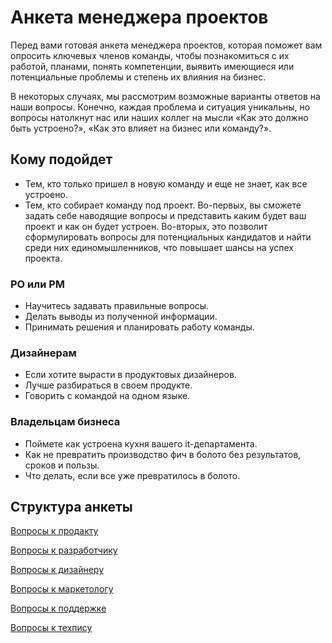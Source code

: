 # Анкета менеджера проектов
Перед вами готовая анкета менеджера проектов, которая поможет вам опросить ключевых членов команды, чтобы познакомиться с их работой, планами, понять компетенции, выявить имеющиеся или потенциальные проблемы и степень их влияния на бизнес.

В некоторых случаях, мы рассмотрим возможные варианты ответов на наши вопросы. Конечно, каждая проблема и ситуация уникальны, но вопросы натолкнут нас или наших коллег на мысли «Как это должно быть устроено?», «Как это влияет на бизнес или команду?».

## Кому подойдет
- Тем, кто только пришел в новую команду и еще не знает, как все устроено.
- Тем, кто собирает команду под проект. Во-первых, вы сможете задать себе наводящие вопросы и представить каким будет ваш проект и как он будет устроен. Во-вторых, это позволит сформулировать вопросы для потенциальных кандидатов и найти среди них единомышленников, что повышает шансы на успех проекта.

### PO или PM
- Научитесь задавать правильные вопросы.
- Делать выводы из полученной информации.
- Принимать решения и планировать работу команды.

### Дизайнерам
- Если хотите вырасти в продуктовых дизайнеров.
- Лучше разбираться в своем продукте.
- Говорить с командой на одном языке.

### Владельцам бизнеса
- Поймете как устроена кухня вашего it-департамента.
- Как не превратить производство фич в болото без результатов, сроков и пользы.
- Что делать, если все уже превратилось в болото.

## Структура анкеты
[Вопросы к продакту](po/)

[Вопросы к разработчику](develop/)

[Вопросы к дизайнеру](design/)

[Вопросы к маркетологу](marketing/)

[Вопросы к поддержке](support/)

[Вопросы к техпису](technical-writer/)